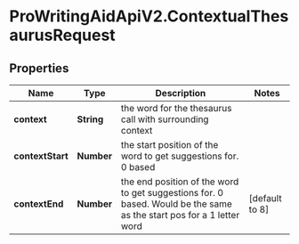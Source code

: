 # ProWritingAidApiV2.ContextualThesaurusRequest

## Properties
Name | Type | Description | Notes
------------ | ------------- | ------------- | -------------
**context** | **String** | the word for the thesaurus call with surrounding context | 
**contextStart** | **Number** | the start position of the word to get suggestions for. 0 based | 
**contextEnd** | **Number** | the end position of the word to get suggestions for. 0 based. Would be the same as the start pos for a 1 letter word | [default to 8]


